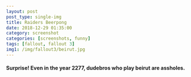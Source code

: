 ```yaml
---
layout: post
post_type: single-img
title: Raiders Beerpong
date: 2018-12-29 01:35:00
category: screenshot
categories: [screenshots, funny]
tags: [fallout, fallout 3]
img1: /img/fallout3/beirut.jpg
---
```

#### Surprise! Even in the year 2277, dudebros who play beirut are assholes. 
